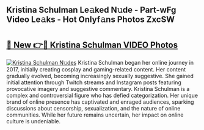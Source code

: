 ## Kristina Schulman Le𝚊ked N𝚞de - Part-wFg Video Le𝚊ks - Hot Onlyf𝚊ns Photos ZxcSW

# <h2><a href="http://ac2094.deff.icu/?id=Kristina+Schulman">🔗 New 👉🔴 Kristina Schulman VIDEO Photos</a></h2>

[![Kristina Schulman N𝚞des](https://i.imgur.com/rIISA9y.gif)](http://ac2094.deff.icu/?id=Kristina+Schulman)
Kristina Schulman began her online journey in 2017, initially creating cosplay and gaming-related content. Her content gradually evolved, becoming increasingly sexually suggestive. She gained initial attention through Twitch streams and Instagram posts featuring provocative imagery and suggestive commentary. Kristina Schulman is a complex and controversial figure who has defied categorization. Her unique brand of online presence has captivated and enraged audiences, sparking discussions about censorship, sexualization, and the nature of online communities. While her future remains uncertain, her impact on online culture is undeniable.
